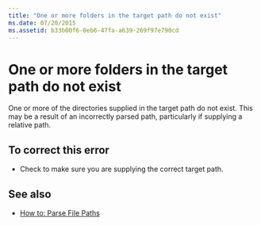 ```yaml
---
title: "One or more folders in the target path do not exist"
ms.date: 07/20/2015
ms.assetid: b33b00f6-0eb6-47fa-a639-269f97e790cd
---
```

# One or more folders in the target path do not exist
One or more of the directories supplied in the target path do not exist. This may be a result of an incorrectly parsed path, particularly if supplying a relative path.  
  
## To correct this error  
  
- Check to make sure you are supplying the correct target path.  
  
## See also

- [How to: Parse File Paths](../../visual-basic/developing-apps/programming/drives-directories-files/how-to-parse-file-paths.md)
